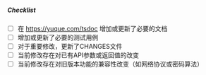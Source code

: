 <!--
发起一个新Pull Request的通用原则：

1. 在PR的Description中明确说明此PR的作用
2. 如果此PR和某个Issue有关联，则需要进行显式关联，例如在PR中写明：Fixes #xxxx
3. 完成下列checklist的检查
-->

##### Checklist
<!-- 基于你的PR的实际情况移除不适用的项目。其他完成的项目修改[ ]为[x]. -->
- [ ] 在 https://yuque.com/tsdoc 增加或更新了必要的文档
- [ ] 增加或更新了必要的测试用例
- [ ] 对于重要修改，更新了CHANGES文件
- [ ] 当前修改存在对已有API参数或返回值的改变
- [ ] 当前修改存在对旧版本功能的兼容性改变（如网络协议或密码算法）
